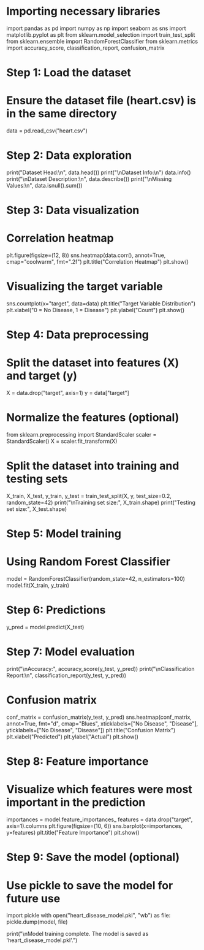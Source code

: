 # Importing necessary libraries
import pandas as pd
import numpy as np
import seaborn as sns
import matplotlib.pyplot as plt
from sklearn.model_selection import train_test_split
from sklearn.ensemble import RandomForestClassifier
from sklearn.metrics import accuracy_score, classification_report, confusion_matrix

# Step 1: Load the dataset
# Ensure the dataset file (heart.csv) is in the same directory
data = pd.read_csv("heart.csv")

# Step 2: Data exploration
print("Dataset Head:\n", data.head())
print("\nDataset Info:\n")
data.info()
print("\nDataset Description:\n", data.describe())
print("\nMissing Values:\n", data.isnull().sum())

# Step 3: Data visualization
# Correlation heatmap
plt.figure(figsize=(12, 8))
sns.heatmap(data.corr(), annot=True, cmap="coolwarm", fmt=".2f")
plt.title("Correlation Heatmap")
plt.show()

# Visualizing the target variable
sns.countplot(x="target", data=data)
plt.title("Target Variable Distribution")
plt.xlabel("0 = No Disease, 1 = Disease")
plt.ylabel("Count")
plt.show()

# Step 4: Data preprocessing
# Split the dataset into features (X) and target (y)
X = data.drop("target", axis=1)
y = data["target"]

# Normalize the features (optional)
from sklearn.preprocessing import StandardScaler
scaler = StandardScaler()
X = scaler.fit_transform(X)

# Split the dataset into training and testing sets
X_train, X_test, y_train, y_test = train_test_split(X, y, test_size=0.2, random_state=42)
print("\nTraining set size:", X_train.shape)
print("Testing set size:", X_test.shape)

# Step 5: Model training
# Using Random Forest Classifier
model = RandomForestClassifier(random_state=42, n_estimators=100)
model.fit(X_train, y_train)

# Step 6: Predictions
y_pred = model.predict(X_test)

# Step 7: Model evaluation
print("\nAccuracy:", accuracy_score(y_test, y_pred))
print("\nClassification Report:\n", classification_report(y_test, y_pred))

# Confusion matrix
conf_matrix = confusion_matrix(y_test, y_pred)
sns.heatmap(conf_matrix, annot=True, fmt="d", cmap="Blues", xticklabels=["No Disease", "Disease"], yticklabels=["No Disease", "Disease"])
plt.title("Confusion Matrix")
plt.xlabel("Predicted")
plt.ylabel("Actual")
plt.show()

# Step 8: Feature importance
# Visualize which features were most important in the prediction
importances = model.feature_importances_
features = data.drop("target", axis=1).columns
plt.figure(figsize=(10, 6))
sns.barplot(x=importances, y=features)
plt.title("Feature Importance")
plt.show()

# Step 9: Save the model (optional)
# Use pickle to save the model for future use
import pickle
with open("heart_disease_model.pkl", "wb") as file:
    pickle.dump(model, file)

print("\nModel training complete. The model is saved as 'heart_disease_model.pkl'.")
